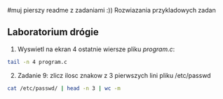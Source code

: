 #muj pierszy readme z zadaniami :))
Rozwiazania przykladowych zadan
## Laboratorium drógie

1. Wyswietl na ekran 4 ostatnie wiersze pliku *program.c*:


````sh
tail -n 4 program.c

````

2. Zadanie 9: zlicz ilosc znakow z 3 pierwszych lini pliku /etc/passwd
```sh
cat /etc/passwd/ | head -n 3 | wc -m
```



